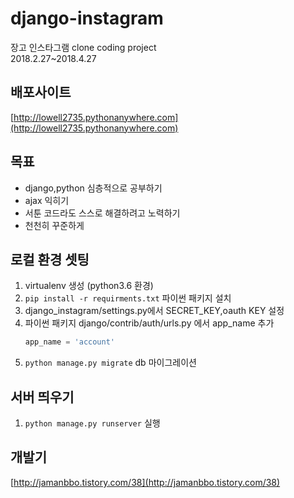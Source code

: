 ﻿# django-instagram
장고 인스타그램 clone coding project  
2018.2.27~2018.4.27
## 배포사이트
[http://lowell2735.pythonanywhere.com](http://lowell2735.pythonanywhere.com)
## 목표
- django,python 심층적으로 공부하기
- ajax 익히기
- 서툰 코드라도 스스로 해결하려고 노력하기
- 천천히 꾸준하게
## 로컬 환경 셋팅
1. virtualenv 생성 (python3.6 환경)
2. `pip install -r requirments.txt` 파이썬 패키지 설치
3. django_instagram/settings.py에서 SECRET_KEY,oauth KEY 설정
4. 파이썬 패키지 django/contrib/auth/urls.py 에서 app_name 추가
    ```python
    app_name = 'account'
    ```
5. `python manage.py migrate`  db 마이그레이션

## 서버 띄우기 
1. `python manage.py runserver` 실행

## 개발기
[http://jamanbbo.tistory.com/38](http://jamanbbo.tistory.com/38)